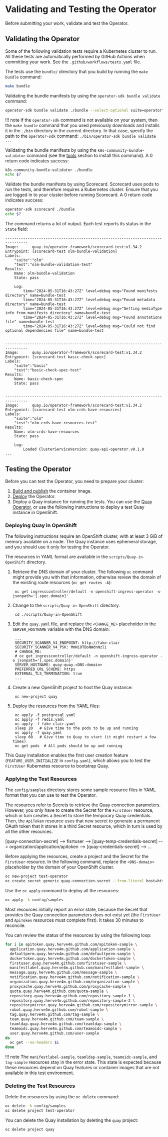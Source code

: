 # Validating and Testing the Operator

Before submitting your work, validate and test the Operator.


## Validating the Operator

Some of the following validation tests require a Kubernetes cluster to run.
All these tests are automatically performed by GitHub Actions when committing your work.
See the `.github/workflows/tests.yaml` file.

The tests use the `bundle/` directory that you build by running the `make bundle` command:

```sh
make bundle
```

Validating the bundle manifests by using the `operator-sdk bundle validate` command:

```sh
operator-sdk bundle validate ./bundle --select-optional suite=operatorframework
```

!!! note
    If the `operator-sdk` command is not available on your system, then the `make bundle` command that you used previously downloads and installs it in the `./bin` directory in the current directory.
    In that case, specify the path to the `operator-sdk` command: `./bin/operator-sdk bundle validate ...`

Validating the bundle manifests by using the `k8s-community-bundle-validator` command (see the [tools](tools.md) section to install this command).
A 0 return code indicates success:

```sh
k8s-community-bundle-validator ./bundle
echo $?
```

Validate the bundle manifests by using Scorecard.
Scorecard uses pods to run the tests, and therefore requires a Kubernetes cluster.
Ensure that you are logged in to your cluster before running Scorecard.
A 0 return code indicates success:

```sh
operator-sdk scorecard ./bundle
echo $?
```

The command returns a lot of output.
Each test reports its status in the `State` field:

```text
--------------------------------------------------------------------------------
Image:      quay.io/operator-framework/scorecard-test:v1.34.2
Entrypoint: [scorecard-test olm-bundle-validation]
Labels:
	"suite":"olm"
	"test":"olm-bundle-validation-test"
Results:
	Name: olm-bundle-validation
	State: pass

	Log:
		time="2024-05-31T16:43:27Z" level=debug msg="Found manifests directory" name=bundle-test
		time="2024-05-31T16:43:27Z" level=debug msg="Found metadata directory" name=bundle-test
		time="2024-05-31T16:43:27Z" level=debug msg="Getting mediaType info from manifests directory" name=bundle-test
		time="2024-05-31T16:43:27Z" level=debug msg="Found annotations file" name=bundle-test
		time="2024-05-31T16:43:27Z" level=debug msg="Could not find optional dependencies file" name=bundle-test


--------------------------------------------------------------------------------
Image:      quay.io/operator-framework/scorecard-test:v1.34.2
Entrypoint: [scorecard-test basic-check-spec]
Labels:
	"suite":"basic"
	"test":"basic-check-spec-test"
Results:
	Name: basic-check-spec
	State: pass


--------------------------------------------------------------------------------
Image:      quay.io/operator-framework/scorecard-test:v1.34.2
Entrypoint: [scorecard-test olm-crds-have-resources]
Labels:
	"suite":"olm"
	"test":"olm-crds-have-resources-test"
Results:
	Name: olm-crds-have-resources
	State: pass

	Log:
		Loaded ClusterServiceVersion: quay-api-operator.v0.1.0
...
```


## Testing the Operator

Before you can test the Operator, you need to prepare your cluster:

1. [Build and publish](building.md) the container image.
2. [Deploy](deploying.md) the Operator.
3. Deploy a Quay instance for running the tests.
   You can use the [Quay Operator](https://github.com/quay/quay-operator), or use the following instructions to deploy a test Quay instance in OpenShift.

### Deploying Quay in OpenShift

The following instructions require an OpenShift cluster, with at least 3 GiB of memory available on a node.
The Quay instance uses ephemeral storage, and you should use it only for testing the Operator.

The resources in YAML format are available in the `scripts/Quay-in-OpenShift` directory.

1. Retrieve the DNS domain of your cluster.
   The following `oc` command might provide you with that information, otherwise review the domain of the existing route resources (`oc get routes -A`):

        oc get ingresscontroller/default -n openshift-ingress-operator -o jsonpath='{.spec.domain}'

2. Change to the `scripts/Quay-in-OpenShift` directory.

        cd ./scripts/Quay-in-OpenShift

3. Edit the `quay.yaml` file, and replace the `<CHANGE_ME>` placeholder in the `SERVER_HOSTNAME` variable with the DNS domain:

        ...
        SECURITY_SCANNER_V4_ENDPOINT: http://fake-clair
        SECURITY_SCANNER_V4_PSK: MmNiOTBoNWdnNzli
        # CHANGE_ME:
        # oc get ingresscontroller/default -n openshift-ingress-operator -o jsonpath='{.spec.domain}'
        SERVER_HOSTNAME: quay-quay.<DNS-domain>
        PREFERRED_URL_SCHEME: https
        EXTERNAL_TLS_TERMINATION: true
        ...

4. Create a new OpenShift project to host the Quay instance:

        oc new-project quay

5. Deploy the resources from the YAML files:

        oc apply -f postgresql.yaml
        oc apply -f redis.yaml
        oc apply -f fake-clair.yaml
        sleep 20   # Give time to the pods to be up and running
        oc apply -f quay.yaml
        sleep 60   # Give time to Quay to start (it might restart a few times)
        oc get pods  # All pods should be up and running

This Quay installation enables the first user creation feature (`FEATURE_USER_INITIALIZE` in `config.yaml`), which allows you to test the `FirstUser` Kubernetes resource to bootstrap Quay.

### Applying the Test Resources

The `config/samples` directory stores some sample resource files in YAML format that you can use to test the Operator.

The resources refer to Secrets to retrieve the Quay connection parameters.
However, you only have to create the Secret for the `FirstUser` resource, which in turn creates a Secret to store the temporary Quay credentials.
Then, the `ApiToken` resource uses that new secret to generate a permanent OAuth token that it stores in a third Secret resource, which in turn is used by all the other resources.


[quay-connection-secret] --> fisrtuser --> [quay-temp-credentials-secret] --> organization/application/apitoken --> [quay-credentials-secret] --> ...


Before applying the resources, create a project and the Secret for the `FirstUser` resource.
In the following command, replace the `<DNS-domain>` placeholder by the domain of your OpenShift cluster.

```sh
oc new-project test-operator
oc create secret generic quay-connection-secret --from-literal host=https://quay-quay.<DNS-domain> --from-literal validateCerts=false
```

Use the `oc apply` command to deploy all the resources:

```sh
oc apply -k config/samples
```

Most resources initially report an error state, because the Secret that provides the Quay connection parameters does not exist yet (the `FirstUser` and `ApiToken` resources must complete first).
It takes 30 minutes to reconcile.

You can review the status of the resources by using the following loop:

```sh
for i in apitoken.quay.herve4m.github.com/apitoken-sample \
  application.quay.herve4m.github.com/application-sample \
  defaultperm.quay.herve4m.github.com/defaultperm-sample \
  dockertoken.quay.herve4m.github.com/dockertoken-sample \
  firstuser.quay.herve4m.github.com/firstuser-sample \
  manifestlabel.quay.herve4m.github.com/manifestlabel-sample \
  message.quay.herve4m.github.com/message-sample \
  notification.quay.herve4m.github.com/notification-sample \
  organization.quay.herve4m.github.com/organization-sample \
  proxycache.quay.herve4m.github.com/proxycache-sample \
  quota.quay.herve4m.github.com/quota-sample \
  repository.quay.herve4m.github.com/repository-sample-1 \
  repository.quay.herve4m.github.com/repository-sample-2 \
  repositorymirror.quay.herve4m.github.com/repositorymirror-sample \
  robot.quay.herve4m.github.com/robot-sample \
  tag.quay.herve4m.github.com/tag-sample \
  team.quay.herve4m.github.com/team-sample \
  teamldap.quay.herve4m.github.com/teamldap-sample \
  teamoidc.quay.herve4m.github.com/teamoidc-sample \
  user.quay.herve4m.github.com/user-sample
do
  oc get --no-headers $i
done
```

!!! note
    The `manifestlabel-sample`, `teamldap-sample`, `teamoidc-sample`, and `tag-sample` resources stay in the error state.
    This state is expected because these resources depend on Quay features or container images that are not available in this test environment.

### Deleting the Test Resources

Delete the resources by using the `oc delete` command:

```sh
oc delete -k config/samples
oc delete project test-operator
```

You can delete the Quay installation by deleting the `quay` project:

```sh
oc delete project quay
```
